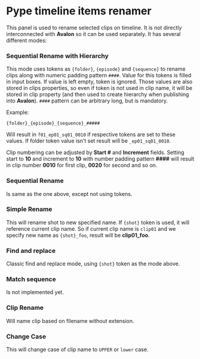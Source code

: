 # Pype timeline items renamer

This panel is used to rename selected clips on timeline. It is not directly interconnected with **Avalon** so it can be used separately. It has several different modes:

### Sequential Rename with Hierarchy

This mode uses tokens as `{folder}`, `{episode}` and `{sequence}` to rename clips along with numeric padding pattern `####`. Value for this tokens is filled in input boxes. If value is left empty, token is ignored. Those values are also stored in clips properties, so even if token is not used in clip name, it will be stored in clip property (and then used to create hierarchy when publishing into **Avalon**). `####` pattern can be arbitrary long, but is mandatory.

Example:

```
{folder}_{episode}_{sequence}_#####
```
Will result in `f01_ep01_sq01_0010` if respective tokens are set to these values. If folder token value isn't set result will be `_ep01_sq01_0010`.

Clip numbering can be adjusted by **Start #** and **Increment** fields. Setting start to **10** and increment to **10** with number padding pattern **####** will result in clip number **0010** for first clip, **0020** for second and so on.

### Sequential Rename

Is same as the one above, except not using tokens.

### Simple Rename

This will rename shot to new specified name. If `{shot}` token is used, it will reference current clip name. So if current clip name is `clip01` and we specify new name as `{shot}_foo`, result will be **clip01_foo**.

### Find and replace

Classic find and replace mode, using `{shot}` token as the mode above.

### Match sequence

Is not implemented yet.

### Clip Rename

Will name clip based on filename without extension.

### Change Case

This will change case of clip name to `UPPER` or `lower` case.
